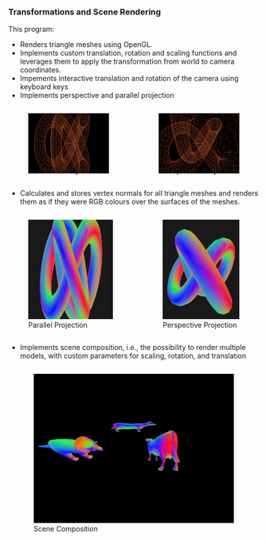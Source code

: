 ### Transformations and Scene Rendering

This program:
- Renders triangle meshes using OpenGL. 
- Implements custom translation, rotation and scaling functions and leverages them to apply the transformation from world to camera coordinates.
- Impements interactive translation and rotation of the camera using keyboard keys
- Implements perspective and parallel projection

<div style="display: flex; justify-content: center; gap: 20px;">
  <figure style="text-align: center; position: relative;">
    <img src="assets/par.png" alt="Parallel Projection" width="250">
    <figcaption style="position: absolute; bottom: 0; width: 100%;">Parallel Projection</figcaption>
  </figure>
 
  <figure style="text-align: center; position: relative;">
    <img src="assets/pers.png" alt="Perspective Projection" width="250">
    <figcaption style="position: absolute; bottom: 0; width: 100%;">Perspective Projection</figcaption>
  </figure>
</div>

- Calculates and stores vertex normals for all triangle meshes and renders them as if they were RGB colours over the surfaces of the meshes.

<div style="display: flex; justify-content: center; gap: 20px;">
    <figure>
  <img src="assets/pers_rgb.png" alt="Parallel Projection" height="200">
  <figcaption>Parallel Projection</figcaption>
    </figure>
    <figure>
  <img src="assets/par_rgb.png" alt="Perspective Projection" height="200">
    <figcaption>Perspective Projection</figcaption>
      </figure>
</div>

- Implements scene composition, i.e., the possibility to render multiple models, with custom parameters for scaling, rotation, and translation

<div style="display: flex; justify-content: center; gap: 20px;">
    <figure>
  <img src="assets/scene.png" alt="Parallel Projection" height="300">
  <figcaption>Scene Composition</figcaption>
    </figure>
</div>
